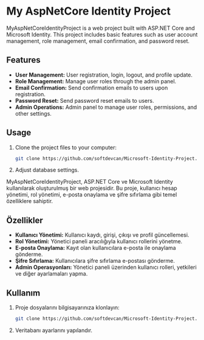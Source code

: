 # My AspNetCore Identity Project


MyAspNetCoreIdentityProject is a web project built with ASP.NET Core and Microsoft Identity. This project includes basic features such as user account management, role management, email confirmation, and password reset.

## Features

- **User Management:** User registration, login, logout, and profile update.
- **Role Management:** Manage user roles through the admin panel.
- **Email Confirmation:** Send confirmation emails to users upon registration.
- **Password Reset:** Send password reset emails to users.
- **Admin Operations:** Admin panel to manage user roles, permissions, and other settings.

## Usage

1. Clone the project files to your computer:

   ```bash
   git clone https://github.com/softdevcan/Microsoft-Identity-Project.git
   
2. Adjust database settings.

MyAspNetCoreIdentityProject, ASP.NET Core ve Microsoft Identity kullanılarak oluşturulmuş bir web projesidir. Bu proje, kullanıcı hesap yönetimi, rol yönetimi, e-posta onaylama ve şifre sıfırlama gibi temel özelliklere sahiptir.

## Özellikler

- **Kullanıcı Yönetimi:** Kullanıcı kaydı, girişi, çıkışı ve profil güncellemesi.
- **Rol Yönetimi:** Yönetici paneli aracılığıyla kullanıcı rollerini yönetme.
- **E-posta Onaylama:** Kayıt olan kullanıcılara e-posta ile onaylama gönderme.
- **Şifre Sıfırlama:** Kullanıcılara şifre sıfırlama e-postası gönderme.
- **Admin Operasyonları:** Yönetici paneli üzerinden kullanıcı rolleri, yetkileri ve diğer ayarlamaları yapma.

## Kullanım

1. Proje dosyalarını bilgisayarınıza klonlayın:

   ```bash
   git clone https://github.com/softdevcan/Microsoft-Identity-Project.git
   
2. Veritabanı ayarlarını yapılandır.
